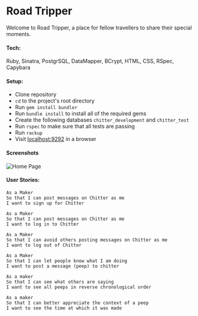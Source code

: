 Road Tripper
=================
Welcome to Road Tripper, a place for fellow travellers to share their special moments.

#### Tech:

Ruby, Sinatra, PostgrSQL, DataMapper, BCrypt, HTML, CSS, RSpec, Capybara

#### Setup:

* Clone repository
* `cd` to the project's root directory
* Run `gem install bundler`
* Run `bundle install` to install all of the required gems
* Create the following databases `chitter_development` and `chitter_test`
* Run `rspec` to make sure that all tests are passing
* Run `rackup`
* Visit [localhost:9292](localhost:9292) in a browser

#### Screenshots
![Home Page](https://postimg.org/image/5i80jm13f/)

#### User Stories:

```
As a Maker
So that I can post messages on Chitter as me
I want to sign up for Chitter

As a Maker
So that I can post messages on Chitter as me
I want to log in to Chitter

As a Maker
So that I can avoid others posting messages on Chitter as me
I want to log out of Chitter

As a Maker
So that I can let people know what I am doing  
I want to post a message (peep) to chitter

As a maker
So that I can see what others are saying  
I want to see all peeps in reverse chronological order

As a maker
So that I can better appreciate the context of a peep
I want to see the time at which it was made
```
